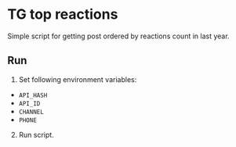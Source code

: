 # TG top reactions

Simple script for getting post ordered by reactions count in last year.

## Run

1. Set following environment variables:
 - `API_HASH`
 - `API_ID`
 - `CHANNEL`
 - `PHONE`

2. Run script.
